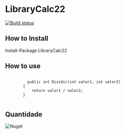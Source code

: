 # LibraryCalc22

[![Build status](https://ci.appveyor.com/api/projects/status/ruynmp8kd7s6on2a/branch/master?svg=true)](https://ci.appveyor.com/project/fernandosp/librarycalc22/branch/master)

## How to Install
Install-Package LibraryCalc22


## How to use

```

    	  public int Dividir(int valor1, int valor2)
        {
            return valor1 / valor2;
        }


```

## Quantidade
![Nuget](https://img.shields.io/nuget/dt/LibraryCalc23.svg)
